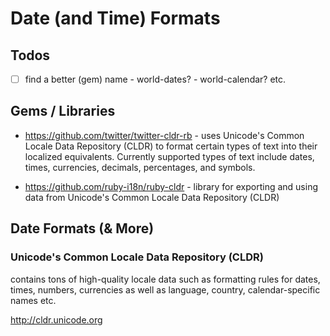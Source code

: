 # Date (and Time) Formats

## Todos

- [ ]  find a better (gem) name   - world-dates? - world-calendar? etc.


## Gems / Libraries

- <https://github.com/twitter/twitter-cldr-rb> - uses Unicode's Common Locale Data Repository (CLDR) to format certain types of text into their localized equivalents. Currently supported types of text include dates, times, currencies, decimals, percentages, and symbols.

- <https://github.com/ruby-i18n/ruby-cldr> - library for exporting and using data from Unicode's Common Locale Data Repository (CLDR)



## Date Formats (& More)

### Unicode's Common Locale Data Repository (CLDR)

contains tons of high-quality locale data such as formatting rules for dates, times, numbers, currencies as well as language, country, calendar-specific names etc.

<http://cldr.unicode.org>

